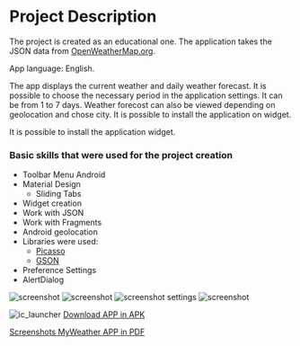 # Project Description
The project is created as an educational one. The application takes the JSON data from [OpenWeatherMap.org]( http://openweathermap.org).

App language: English.

The app displays the current weather and daily weather forecast. It is possible to choose the necessary period in the application settings. It can be from 1 to 7 days. Weather forecost can also be viewed depending on geolocation and chose city. It is possible to install the application on widget.

It is possible to install the application widget.

### Basic skills that were used for the project creation
+ Toolbar Menu Android
+ Material Design
  + Sliding Tabs
+ Widget creation
+ Work with JSON
+ Work with Fragments
+ Android geolocation
+ Libraries were used:
  + [Picasso]( https://github.com/square/picasso)
  + [GSON]( https://github.com/google/gson)
+ Preference Settings
+ AlertDialog

![screenshot](https://cloud.githubusercontent.com/assets/19373990/25392804/580b091c-29e2-11e7-85c0-d168f0af339f.png)
![screenshot](https://cloud.githubusercontent.com/assets/19373990/25392806/590e713c-29e2-11e7-9e0e-6aee2ee46373.png)
![screenshot settings](https://cloud.githubusercontent.com/assets/19373990/25389456/5c3b6ab2-29d9-11e7-9617-6b831d5d2329.png)
![screenshot](https://cloud.githubusercontent.com/assets/19373990/25392805/5813c4f8-29e2-11e7-9554-4ee8485c3a53.png)

![ic_launcher](https://cloud.githubusercontent.com/assets/19373990/25581596/6e71f0e0-2e91-11e7-85c6-f0280d89470d.png)
[Download APP in APK](https://drive.google.com/file/d/0B_FuLrEepxSsSUEySWk1RmtpaUk/view?usp=sharing)

[Screenshots MyWeather APP in PDF](https://drive.google.com/file/d/0B_FuLrEepxSsWVBBMldQR1kwNEk/view?usp=sharing)
